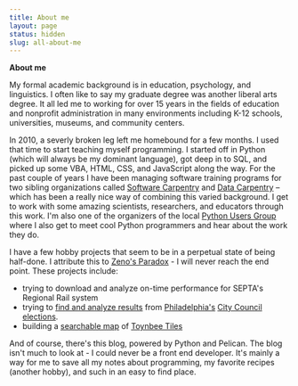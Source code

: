 ```yaml
---
title: About me
layout: page 
status: hidden
slug: all-about-me
---
```


**About me**

 My formal academic background is in education, psychology, and linguistics. I often like to say my graduate degree was another liberal arts degree.  It all led me to working for over 15 years in the fields of education and nonprofit administration in many environments including K-12 schools, universities, museums, and community centers.

In 2010, a severly broken leg left me homebound for a few months. I used that time to start teaching myself programming.  I started off in Python (which will always be my dominant language), got deep in to SQL, and picked up some VBA, HTML, CSS, and JavaScript along the way. For the past couple of years I have been managing software training programs for two sibling organizations called [Software Carpentry](https://software-carpentry.org/) and [Data Carpentry](http://www.datacarpentry.org/) – which has been a really nice way of combining this varied background. I get to work with some amazing scientists, researchers, and educators through this work. I'm also one of the organizers of the local [Python Users Group](https://www.meetup.com/phillypug/) where I also get to meet cool Python programmers and hear about the work they do.

I have a few hobby projects that seem to be in a perpetual state of being half-done.  I attribute this to [Zeno's Paradox](https://en.wikipedia.org/wiki/Zeno%27s_paradoxes) - I will never reach the end point.  These projects include:

* trying to download and analyze on-time performance for SEPTA's Regional Rail system
* trying to [find and analyze results](http://phlcitycouncil.pythonanywhere.com/) from [Philadelphia's](http://www.phila.gov) [City Council](http://phlcouncil.com/) [elections](https://www.philadelphiavotes.com/).  
* building a [searchable map](http://toynbeeidea.com/where/#page-map) of [Toynbee Tiles](http://www.toynbeeidea.com/)


And of course, there's this blog, powered by Python and Pelican.  The blog isn't much to look at - I could never be a front end developer.  It's mainly a way for me to save all my notes about programming, my favorite recipes (another hobby), and such in an easy to find place.  





